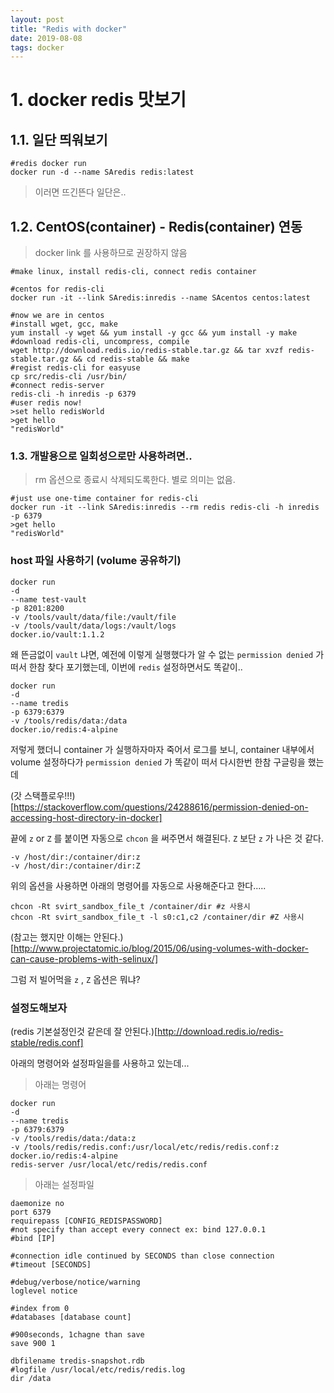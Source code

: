 ```yaml
---
layout: post
title: "Redis with docker"
date: 2019-08-08
tags: docker
---
```

# 1. docker redis 맛보기
## 1.1.  일단 띄워보기

```shell
#redis docker run
docker run -d --name SAredis redis:latest
```

> 이러면 뜨긴뜬다 일단은..

## 1.2. CentOS(container) - Redis(container) 연동

> docker link 를 사용하므로 권장하지 않음

```shell
#make linux, install redis-cli, connect redis container

#centos for redis-cli
docker run -it --link SAredis:inredis --name SAcentos centos:latest

#now we are in centos
#install wget, gcc, make
yum install -y wget && yum install -y gcc && yum install -y make
#download redis-cli, uncompress, compile
wget http://download.redis.io/redis-stable.tar.gz && tar xvzf redis-stable.tar.gz && cd redis-stable && make
#regist redis-cli for easyuse
cp src/redis-cli /usr/bin/
#connect redis-server
redis-cli -h inredis -p 6379
#user redis now!
>set hello redisWorld
>get hello
"redisWorld"
```

### 1.3. 개발용으로 일회성으로만 사용하려면..

> rm 옵션으로 종료시 삭제되도록한다. 별로 의미는 없음.

```shell
#just use one-time container for redis-cli
docker run -it --link SAredis:inredis --rm redis redis-cli -h inredis -p 6379
>get hello
"redisWorld"
```

### host 파일 사용하기 (volume 공유하기)

```shell
docker run
-d
--name test-vault
-p 8201:8200
-v /tools/vault/data/file:/vault/file
-v /tools/vault/data/logs:/vault/logs
docker.io/vault:1.1.2
```
왜 뜬금없이 `vault` 냐면, 예전에 이렇게 실행했다가 알 수 없는 `permission denied` 가 떠서 한참 찾다 포기했는데,  이번에 `redis` 설정하면서도 똑같이..

```shell
docker run
-d
--name tredis
-p 6379:6379
-v /tools/redis/data:/data
docker.io/redis:4-alpine
```
저렇게 했더니 container 가 실행하자마자 죽어서 로그를 보니, container 내부에서 volume 설정하다가 `permission denied` 가 똑같이 떠서 다시한번 한참 구글링을 했는데

(갓 스택플로우!!!)[https://stackoverflow.com/questions/24288616/permission-denied-on-accessing-host-directory-in-docker]

끝에 `z` or `Z` 를 붙이면 자동으로 `chcon` 을 써주면서 해결된다. `Z` 보단 `z` 가 나은 것 같다.

```shell
-v /host/dir:/container/dir:z
-v /host/dir:/container/dir:Z
```

위의 옵션을 사용하면 아래의 명령어를 자동으로 사용해준다고 한다.....

```shell
chcon -Rt svirt_sandbox_file_t /container/dir #z 사용시
chcon -Rt svirt_sandbox_file_t -l s0:c1,c2 /container/dir #Z 사용시
```

(참고는 했지만 이해는 안된다.)[http://www.projectatomic.io/blog/2015/06/using-volumes-with-docker-can-cause-problems-with-selinux/]

그럼 저 빌어먹을 `z` , `Z` 옵션은 뭐냐?

### 설정도해보자

(redis 기본설정인것 같은데 잘 안된다.)[http://download.redis.io/redis-stable/redis.conf]

아래의 명령어와 설정파일을를 사용하고 있는데...

> 아래는 명령어

```shell
docker run
-d
--name tredis
-p 6379:6379
-v /tools/redis/data:/data:z
-v /tools/redis/redis.conf:/usr/local/etc/redis/redis.conf:z
docker.io/redis:4-alpine
redis-server /usr/local/etc/redis/redis.conf
```

> 아래는 설정파일

```shell
daemonize no
port 6379
requirepass [CONFIG_REDISPASSWORD]
#not specify than accept every connect ex: bind 127.0.0.1
#bind [IP]

#connection idle continued by SECONDS than close connection
#timeout [SECONDS]

#debug/verbose/notice/warning
loglevel notice

#index from 0
#databases [database count]

#900seconds, 1chagne than save
save 900 1

dbfilename tredis-snapshot.rdb
#logfile /usr/local/etc/redis/redis.log
dir /data
```
